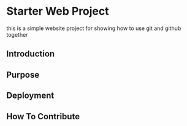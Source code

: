 # Starter Web Project

this is a simple website project for showing how to use git and github together

## Introduction

## Purpose

## Deployment

## How To Contribute